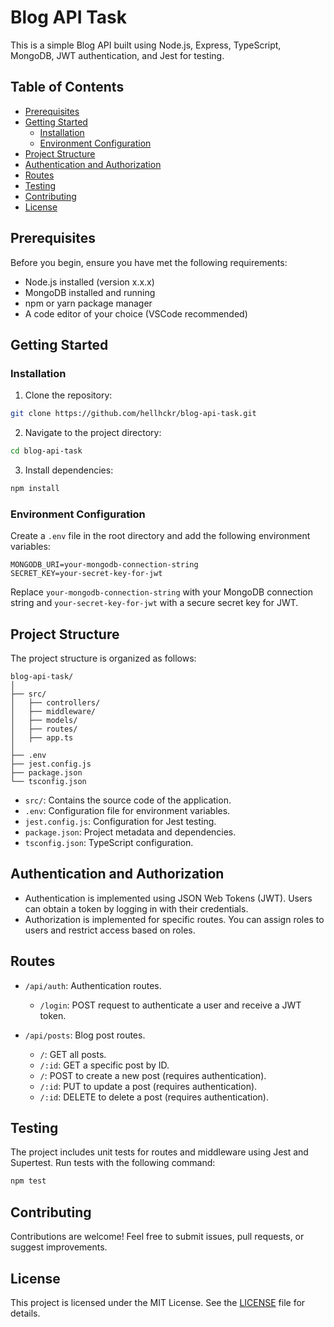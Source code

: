 
# Blog API Task

This is a simple Blog API built using Node.js, Express, TypeScript, MongoDB, JWT authentication, and Jest for testing.

## Table of Contents

- [Prerequisites](#prerequisites)
- [Getting Started](#getting-started)
  - [Installation](#installation)
  - [Environment Configuration](#environment-configuration)
- [Project Structure](#project-structure)
- [Authentication and Authorization](#authentication-and-authorization)
- [Routes](#routes)
- [Testing](#testing)
- [Contributing](#contributing)
- [License](#license)

## Prerequisites

Before you begin, ensure you have met the following requirements:

- Node.js installed (version x.x.x)
- MongoDB installed and running
- npm or yarn package manager
- A code editor of your choice (VSCode recommended)

## Getting Started

### Installation

1. Clone the repository:

```bash
git clone https://github.com/hellhckr/blog-api-task.git
```

2. Navigate to the project directory:

```bash
cd blog-api-task
```

3. Install dependencies:

```bash
npm install
```

### Environment Configuration

Create a `.env` file in the root directory and add the following environment variables:

```plaintext
MONGODB_URI=your-mongodb-connection-string
SECRET_KEY=your-secret-key-for-jwt
```

Replace `your-mongodb-connection-string` with your MongoDB connection string and `your-secret-key-for-jwt` with a secure secret key for JWT.

## Project Structure

The project structure is organized as follows:

```
blog-api-task/
│
├── src/
│   ├── controllers/
│   ├── middleware/
│   ├── models/
│   ├── routes/
│   ├── app.ts
│
├── .env
├── jest.config.js
├── package.json
└── tsconfig.json
```

- `src/`: Contains the source code of the application.
- `.env`: Configuration file for environment variables.
- `jest.config.js`: Configuration for Jest testing.
- `package.json`: Project metadata and dependencies.
- `tsconfig.json`: TypeScript configuration.

## Authentication and Authorization

- Authentication is implemented using JSON Web Tokens (JWT). Users can obtain a token by logging in with their credentials.
- Authorization is implemented for specific routes. You can assign roles to users and restrict access based on roles.

## Routes

- `/api/auth`: Authentication routes.
  - `/login`: POST request to authenticate a user and receive a JWT token.

- `/api/posts`: Blog post routes.
  - `/`: GET all posts.
  - `/:id`: GET a specific post by ID.
  - `/`: POST to create a new post (requires authentication).
  - `/:id`: PUT to update a post (requires authentication).
  - `/:id`: DELETE to delete a post (requires authentication).

## Testing

The project includes unit tests for routes and middleware using Jest and Supertest. Run tests with the following command:

```bash
npm test
```

## Contributing

Contributions are welcome! Feel free to submit issues, pull requests, or suggest improvements.

## License

This project is licensed under the MIT License. See the [LICENSE](LICENSE) file for details.
```

